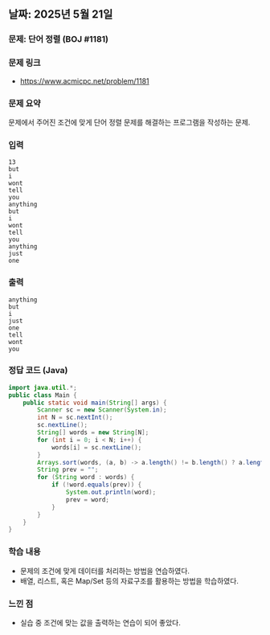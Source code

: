 ## 날짜: 2025년 5월 21일

### 문제: 단어 정렬 (BOJ #1181)
### 문제 링크
- https://www.acmicpc.net/problem/1181

### 문제 요약
문제에서 주어진 조건에 맞게 단어 정렬 문제를 해결하는 프로그램을 작성하는 문제.

### 입력
```
13
but
i
wont
tell
you
anything
but
i
wont
tell
you
anything
just
one
```

### 출력
```
anything
but
i
just
one
tell
wont
you
```

### 정답 코드 (Java)
```java
import java.util.*;
public class Main {
    public static void main(String[] args) {
        Scanner sc = new Scanner(System.in);
        int N = sc.nextInt();
        sc.nextLine();
        String[] words = new String[N];
        for (int i = 0; i < N; i++) {
            words[i] = sc.nextLine();
        }
        Arrays.sort(words, (a, b) -> a.length() != b.length() ? a.length() - b.length() : a.compareTo(b));
        String prev = "";
        for (String word : words) {
            if (!word.equals(prev)) {
                System.out.println(word);
                prev = word;
            }
        }
    }
}

```

### 학습 내용
- 문제의 조건에 맞게 데이터를 처리하는 방법을 연습하였다.
- 배열, 리스트, 혹은 Map/Set 등의 자료구조를 활용하는 방법을 학습하였다.

### 느낀 점
- 실습 중 조건에 맞는 값을 출력하는 연습이 되어 좋았다.
